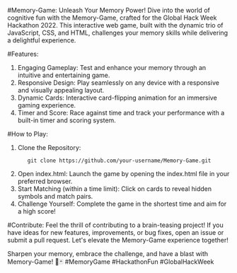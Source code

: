 #Memory-Game: Unleash Your Memory Power!
Dive into the world of cognitive fun with the Memory-Game, crafted for the Global Hack Week Hackathon 2022. This interactive web game, built with the dynamic trio of JavaScript, CSS, and HTML, challenges your memory skills while delivering a delightful experience.

#Features:
1. Engaging Gameplay:
Test and enhance your memory through an intuitive and entertaining game.
2. Responsive Design:
Play seamlessly on any device with a responsive and visually appealing layout.
3. Dynamic Cards:
Interactive card-flipping animation for an immersive gaming experience.
4. Timer and Score:
Race against time and track your performance with a built-in timer and scoring system.

#How to Play:
1. Clone the Repository:
   ```
      git clone https://github.com/your-username/Memory-Game.git
   ```
2. Open index.html:
   Launch the game by opening the index.html file in your preferred browser.
3. Start Matching (within a time limit):
   Click on cards to reveal hidden symbols and match pairs.
4. Challenge Yourself:
   Complete the game in the shortest time and aim for a high score!

#Contribute:
Feel the thrill of contributing to a brain-teasing project! If you have ideas for new features, improvements, or bug fixes, open an issue or submit a pull request. Let's elevate the Memory-Game experience together!

Sharpen your memory, embrace the challenge, and have a blast with Memory-Game! 🧠🃏 #MemoryGame #HackathonFun #GlobalHackWeek


